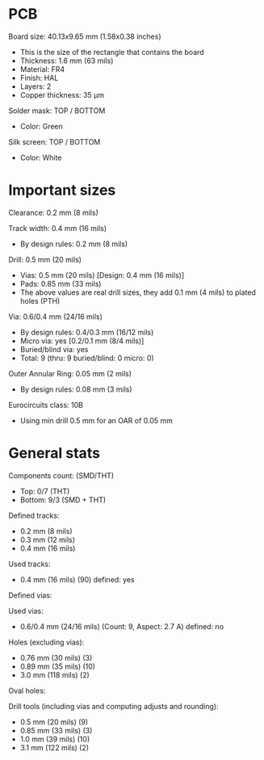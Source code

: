 # PCB

Board size: 40.13x9.65 mm (1.58x0.38 inches)

- This is the size of the rectangle that contains the board
- Thickness: 1.6 mm (63 mils)
- Material: FR4
- Finish: HAL
- Layers: 2
- Copper thickness: 35 µm

Solder mask: TOP / BOTTOM

- Color: Green

Silk screen: TOP / BOTTOM

- Color: White


# Important sizes

Clearance: 0.2 mm (8 mils)

Track width: 0.4 mm (16 mils)

- By design rules: 0.2 mm (8 mils)

Drill: 0.5 mm (20 mils)

- Vias: 0.5 mm (20 mils) [Design: 0.4 mm (16 mils)]
- Pads: 0.85 mm (33 mils)
- The above values are real drill sizes, they add 0.1 mm (4 mils) to plated holes (PTH)

Via: 0.6/0.4 mm (24/16 mils)

- By design rules: 0.4/0.3 mm (16/12 mils)
- Micro via: yes [0.2/0.1 mm (8/4 mils)]
- Buried/blind via: yes
- Total: 9 (thru: 9 buried/blind: 0 micro: 0)

Outer Annular Ring: 0.05 mm (2 mils)

- By design rules: 0.08 mm (3 mils)

Eurocircuits class: 10B
- Using min drill 0.5 mm for an OAR of 0.05 mm


# General stats

Components count: (SMD/THT)

- Top: 0/7 (THT)
- Bottom: 9/3 (SMD + THT)

Defined tracks:

- 0.2 mm (8 mils)
- 0.3 mm (12 mils)
- 0.4 mm (16 mils)

Used tracks:

- 0.4 mm (16 mils) (90) defined: yes

Defined vias:


Used vias:

- 0.6/0.4 mm (24/16 mils) (Count: 9, Aspect: 2.7 A) defined: no

Holes (excluding vias):

- 0.76 mm (30 mils) (3)
- 0.89 mm (35 mils) (10)
- 3.0 mm (118 mils) (2)

Oval holes:


Drill tools (including vias and computing adjusts and rounding):

- 0.5 mm (20 mils) (9)
- 0.85 mm (33 mils) (3)
- 1.0 mm (39 mils) (10)
- 3.1 mm (122 mils) (2)




